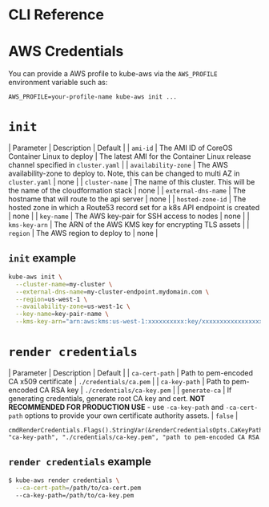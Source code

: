 # CLI Reference

# AWS Credentials

You can provide a AWS profile to kube-aws via the `AWS_PROFILE` environment variable such as:

```
AWS_PROFILE=your-profile-name kube-aws init ...
```

# `init`

| Parameter | Description | Default |
| `ami-id` | The AMI ID of CoreOS Container Linux to deploy | The latest AMI for the Container Linux release channel specified in `cluster.yaml` |
| `availability-zone` | The AWS availability-zone to deploy to. Note, this can be changed to multi AZ in `cluster.yaml` | none |
| `cluster-name` | The name of this cluster. This will be the name of the cloudformation stack | none |
| `external-dns-name` | The hostname that will route to the api server | none |
| `hosted-zone-id` | The hosted zone in which a Route53 record set for a k8s API endpoint is created | none |
| `key-name` | The AWS key-pair for SSH access to nodes | none |
| `kms-key-arn` | The ARN of the AWS KMS key for encrypting TLS assets |
| `region` | The AWS region to deploy to | none |

## `init` example

```bash
kube-aws init \
  --cluster-name=my-cluster \
  --external-dns-name=my-cluster-endpoint.mydomain.com \
  --region=us-west-1 \
  --availability-zone=us-west-1c \
  --key-name=key-pair-name \
  --kms-key-arn="arn:aws:kms:us-west-1:xxxxxxxxxx:key/xxxxxxxxxxxxxxxxxxx"
```

# `render credentials`

| Parameter | Description | Default |
| `ca-cert-path` | Path to pem-encoded CA x509 certificate | `./credentials/ca.pem` |
| `ca-key-path` | Path to pem-encoded CA RSA key | `./credentials/ca-key.pem` |
| `generate-ca` | If generating credentials, generate root CA key and cert. **NOT RECOMMENDED FOR PRODUCTION USE** - use `-ca-key-path` and `-ca-cert-path` options to provide your own certificate authority assets. | `false` |

	cmdRenderCredentials.Flags().StringVar(&renderCredentialsOpts.CaKeyPath, "ca-key-path", "./credentials/ca-key.pem", "path to pem-encoded CA RSA	
## `render credentials` example

```bash
$ kube-aws render credentials \
  --ca-cert-path=/path/to/ca-cert.pem
  --ca-key-path=/path/to/ca-key.pem
```